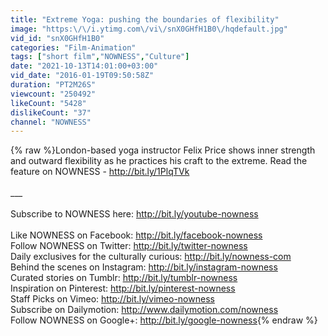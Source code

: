 ```yaml
---
title: "Extreme Yoga: pushing the boundaries of flexibility"
image: "https:\/\/i.ytimg.com\/vi\/snX0GHfH1B0\/hqdefault.jpg"
vid_id: "snX0GHfH1B0"
categories: "Film-Animation"
tags: ["short film","NOWNESS","Culture"]
date: "2021-10-13T14:01:00+03:00"
vid_date: "2016-01-19T09:50:58Z"
duration: "PT2M26S"
viewcount: "250492"
likeCount: "5428"
dislikeCount: "37"
channel: "NOWNESS"
---
```

{% raw %}London-based yoga instructor Felix Price shows inner strength and outward flexibility as he practices his craft to the extreme. Read the feature on NOWNESS - <a rel="nofollow" target="blank" href="http://bit.ly/1PlqTVk">http://bit.ly/1PlqTVk</a><br /><br />___<br /><br />Subscribe to NOWNESS here: <a rel="nofollow" target="blank" href="http://bit.ly/youtube-nowness">http://bit.ly/youtube-nowness</a><br /><br />Like NOWNESS on Facebook: <a rel="nofollow" target="blank" href="http://bit.ly/facebook-nowness">http://bit.ly/facebook-nowness</a>   <br />Follow NOWNESS on Twitter: <a rel="nofollow" target="blank" href="http://bit.ly/twitter-nowness">http://bit.ly/twitter-nowness</a><br />Daily exclusives for the culturally curious:  <a rel="nofollow" target="blank" href="http://bit.ly/nowness-com">http://bit.ly/nowness-com</a>  <br />Behind the scenes on Instagram: <a rel="nofollow" target="blank" href="http://bit.ly/instagram-nowness">http://bit.ly/instagram-nowness</a> <br />Curated stories on Tumblr: <a rel="nofollow" target="blank" href="http://bit.ly/tumblr-nowness">http://bit.ly/tumblr-nowness</a><br />Inspiration on Pinterest: <a rel="nofollow" target="blank" href="http://bit.ly/pinterest-nowness">http://bit.ly/pinterest-nowness</a> <br />Staff Picks on Vimeo: <a rel="nofollow" target="blank" href="http://bit.ly/vimeo-nowness">http://bit.ly/vimeo-nowness</a><br />Subscribe on Dailymotion: <a rel="nofollow" target="blank" href="http://www.dailymotion.com/nowness">http://www.dailymotion.com/nowness</a><br />Follow NOWNESS on Google+: <a rel="nofollow" target="blank" href="http://bit.ly/google-nowness">http://bit.ly/google-nowness</a>{% endraw %}
